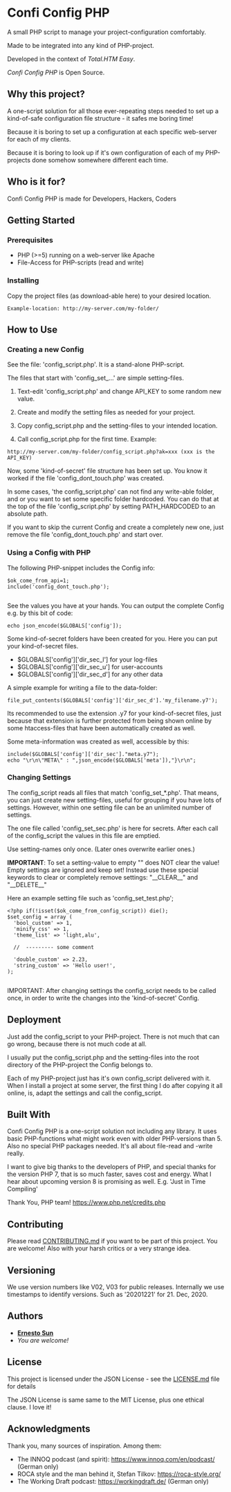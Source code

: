 # Confi Config PHP

A small PHP script to manage your project-configuration comfortably.

Made to be integrated into any kind of PHP-project. 
 
Developed in the context of *Total.HTM Easy*. 

*Confi Config PHP* is Open Source.

## Why this project?

A one-script solution for all those ever-repeating steps needed to set up 
a kind-of-safe configuration file structure - it safes me boring time!   

Because it is boring to set up a configuration at each specific web-server
for each of my clients. 

Because it is boring to look up if it's own configuration of each of my 
PHP-projects done somehow somewhere different each time. 


## Who is it for?

Confi Config PHP is made for Developers, Hackers, Coders 

## Getting Started

### Prerequisites

* PHP (>=5) running on a web-server like Apache
* File-Access for PHP-scripts (read and write)

  
### Installing

Copy the project files (as download-able here) to your desired location.

```
Example-location: http://my-server.com/my-folder/
```

## How to Use 

### Creating a new Config 

See the file: 'config_script.php'. It is a stand-alone PHP-script.

The files that start with 'config_set_...' are simple setting-files.   

1) Text-edit 'config_script.php' and change API_KEY to some random new value.

2) Create and modify the setting files as needed for your project.

3) Copy config_script.php and the setting-files to your intended location. 

4) Call config_script.php for the first time. Example: 

```
http://my-server.com/my-folder/config_script.php?ak=xxx (xxx is the API_KEY)

```

Now, some 'kind-of-secret' file structure has been set up. You know it worked
if the file 'config_dont_touch.php' was created.

In some cases, 'the config_script.php' can not find any write-able folder, and 
or you want to set some specific folder hardcoded. You can do that at the top
of the file 'config_script.php' by setting PATH_HARDCODED to an absolute path.  

If you want to skip the current Config and create a completely new one, just
remove the file 'config_dont_touch.php' and start over. 


### Using a Config with PHP

The following PHP-snippet includes the Config info:

```
$ok_come_from_api=1;
include('config_dont_touch.php');
 
```

See the values you have at your hands. You can output the complete Config
e.g. by this bit of code:

```
echo json_encode($GLOBALS['config']);

```

Some kind-of-secret folders have been created for you. Here you can put your 
kind-of-secret files. 

* $GLOBALS['config']['dir_sec_l']  for your log-files
* $GLOBALS['config']['dir_sec_u']  for user-accounts
* $GLOBALS['config']['dir_sec_d']  for any other data 


A simple example for writing a file to the data-folder:

```
file_put_contents($GLOBALS['config']['dir_sec_d'].'my_filename.y7');   

```

Its recommended to use the extension .y7 for your kind-of-secret files, just 
because that extension is further protected from being shown online by some
htaccess-files that have been automatically created as well.  

Some meta-information was created as well, accessible by this:

```
include($GLOBALS['config']['dir_sec']."meta.y7");
echo "\r\n\"META\" : ",json_encode($GLOBALS['meta']),"}\r\n";

```

### Changing Settings

The config_script reads all files that match 'config_set_\*.php'. That means,
you can just create new setting-files, useful for grouping if you have lots
of settings. However, within one setting file can be an unlimited number of
settings. 

The one file called 'config_set_sec.php' is here for secrets. After each call
of the config_script the values in this file are emptied. 

Use setting-names only once. (Later ones overwrite earlier ones.)

**IMPORTANT**: To set a setting-value to empty "" does NOT clear the value! 
Empty settings are ignored and keep set! Instead use these special keywords 
to clear or completely remove settings: "\_\_CLEAR\_\_" and "\_\_DELETE\_\_"
	
Here an example setting file such as 'config_set_test.php'; 
	
``` 
<?php if(!isset($ok_come_from_config_script)) die();
$set_config = array (
  'bool_custom' => 1,
  'minify_css' => 1,
  'theme_list' => 'light,alu',            

  //  --------- some comment	

  'double_custom' => 2.23,
  'string_custom' => 'Hello user!',  
);
	
``` 	
		
IMPORTANT: After changing settings the config_script needs to be called once, 
in order to write the changes into the 'kind-of-secret' Config. 		
	
## Deployment

Just add the config_script to your PHP-project. There is not much that can 
go wrong, because there is not much code at all.

I usually put the config_script.php and the setting-files into the root
directory of the PHP-project the Config belongs to. 

Each of my PHP-project just has it's own config_script delivered with it. 
When I install a project at some server, the first thing I do after copying
it all online, is, adapt the settings and call the config_script. 


## Built With

Confi Config PHP is a one-script solution not including any library. It uses
basic PHP-functions what might work even with older PHP-versions than 5. Also 
no special PHP packages needed. It's all about file-read and -write really. 

I want to give big thanks to the developers of PHP, and special thanks for the
version PHP 7, that is so much faster, saves cost and energy. What I hear 
about upcoming version 8 is promising as well. E.g. 'Just in Time Compiling' 

Thank You, PHP team! https://www.php.net/credits.php


## Contributing

Please read [CONTRIBUTING.md](CONTRIBUTING.md) if you want to be part of this project. 
You are welcome! Also with your harsh critics or a very strange idea.  


## Versioning

We use version numbers like V02, V03 for public releases. Internally we use
timestamps to identify versions. Such as '20201221' for 21. Dec, 2020. 


## Authors

* **[Ernesto Sun](http://ernesto-sun.com)** 
* *You are welcome!*


## License

This project is licensed under the JSON License - see the [LICENSE.md](LICENSE.md) file for details

The JSON License is same same to the MIT License, plus one ethical clause. I love it!


## Acknowledgments

Thank you, many sources of inspiration. Among them:

* The INNOQ podcast (and spirit): https://www.innoq.com/en/podcast/ (German only)
* ROCA style and the man behind it, Stefan Tilkov: https://roca-style.org/
* The Working Draft podcast: https://workingdraft.de/  (German only)




